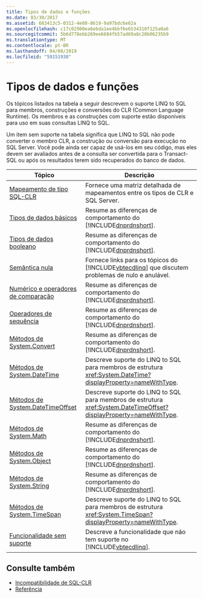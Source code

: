 ```yaml
---
title: Tipos de dados e funções
ms.date: 03/30/2017
ms.assetid: 683413c5-0312-4e60-8619-9a97bdc6e62a
ms.openlocfilehash: c17c02900ea6ebda1ee4bbf6e6534310f125a0a6
ms.sourcegitcommit: 5b6d778ebb269ee6684fb57ad69a8c28b06235b9
ms.translationtype: MT
ms.contentlocale: pt-BR
ms.lasthandoff: 04/08/2019
ms.locfileid: "59151938"
---
```

# <a name="data-types-and-functions"></a>Tipos de dados e funções
Os tópicos listados na tabela a seguir descrevem o suporte LINQ to SQL para membros, construções e conversões do CLR (Common Language Runtime). Os membros e as construções com suporte estão disponíveis para uso em suas consultas LINQ to SQL.  
  
 Um item sem suporte na tabela significa que LINQ to SQL não pode converter o membro CLR, a construção ou conversão para execução no SQL Server. Você pode ainda ser capaz de usá-los em seu código, mas eles devem ser avaliados antes de a consulta ser convertida para o Transact-SQL ou após os resultados terem sido recuperados do banco de dados.  
  
|Tópico|Descrição|  
|-----------|-----------------|  
|[Mapeamento de tipo SQL-CLR](../../../../../../docs/framework/data/adonet/sql/linq/sql-clr-type-mapping.md)|Fornece uma matriz detalhada de mapeamentos entre os tipos de CLR e SQL Server.|  
|[Tipos de dados básicos](../../../../../../docs/framework/data/adonet/sql/linq/basic-data-types.md)|Resume as diferenças de comportamento do [!INCLUDE[dnprdnshort](../../../../../../includes/dnprdnshort-md.md)].|  
|[Tipos de dados booleano](../../../../../../docs/framework/data/adonet/sql/linq/boolean-data-types.md)|Resume as diferenças de comportamento do [!INCLUDE[dnprdnshort](../../../../../../includes/dnprdnshort-md.md)].|  
|[Semântica nula](../../../../../../docs/framework/data/adonet/sql/linq/null-semantics.md)|Fornece links para os tópicos do [!INCLUDE[vbtecdlinq](../../../../../../includes/vbtecdlinq-md.md)] que discutem problemas de nulo e anulável.|  
|[Numérico e operadores de comparação](../../../../../../docs/framework/data/adonet/sql/linq/numeric-and-comparison-operators.md)|Resume as diferenças de comportamento do [!INCLUDE[dnprdnshort](../../../../../../includes/dnprdnshort-md.md)].|  
|[Operadores de sequência](../../../../../../docs/framework/data/adonet/sql/linq/sequence-operators.md)|Resume as diferenças de comportamento do [!INCLUDE[dnprdnshort](../../../../../../includes/dnprdnshort-md.md)].|  
|[Métodos de System.Convert](../../../../../../docs/framework/data/adonet/sql/linq/system-convert-methods.md)|Resume as diferenças de comportamento do [!INCLUDE[dnprdnshort](../../../../../../includes/dnprdnshort-md.md)].|  
|[Métodos de System.DateTime](../../../../../../docs/framework/data/adonet/sql/linq/system-datetime-methods.md)|Descreve suporte do LINQ to SQL para membros de estrutura <xref:System.DateTime?displayProperty=nameWithType>.|  
|[Métodos de System.DateTimeOffset](../../../../../../docs/framework/data/adonet/sql/linq/system-datetimeoffset-methods.md)|Descreve suporte do LINQ to SQL para membros de estrutura <xref:System.DateTimeOffset?displayProperty=nameWithType>.|  
|[Métodos de System.Math](../../../../../../docs/framework/data/adonet/sql/linq/system-math-methods.md)|Resume as diferenças de comportamento do [!INCLUDE[dnprdnshort](../../../../../../includes/dnprdnshort-md.md)].|  
|[Métodos de System.Object](../../../../../../docs/framework/data/adonet/sql/linq/system-object-methods.md)|Resume as diferenças de comportamento do [!INCLUDE[dnprdnshort](../../../../../../includes/dnprdnshort-md.md)].|  
|[Métodos de System.String](../../../../../../docs/framework/data/adonet/sql/linq/system-string-methods.md)|Resume as diferenças de comportamento do [!INCLUDE[dnprdnshort](../../../../../../includes/dnprdnshort-md.md)].|  
|[Métodos de System.TimeSpan](../../../../../../docs/framework/data/adonet/sql/linq/system-timespan-methods.md)|Descreve suporte do LINQ to SQL para membros de estrutura <xref:System.TimeSpan?displayProperty=nameWithType>.|  
|[Funcionalidade sem suporte](../../../../../../docs/framework/data/adonet/sql/linq/unsupported-functionality.md)|Descreve a funcionalidade que não tem suporte no [!INCLUDE[vbtecdlinq](../../../../../../includes/vbtecdlinq-md.md)].|  
  
## <a name="see-also"></a>Consulte também

- [Incompatibilidade de SQL-CLR](../../../../../../docs/framework/data/adonet/sql/linq/sql-clr-type-mismatches.md)
- [Referência](../../../../../../docs/framework/data/adonet/sql/linq/reference.md)
